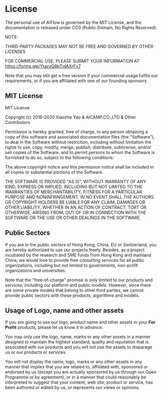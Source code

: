 # License

The personal use of AIFlow is governed by the MIT License, and the documentation is released under CC0 (Public Domain, No Rights Reserved).

NOTE:

THIRD-PARTY PACKAGES MAY NOT BE FREE AND GOVERNED BY OTHER LICENSES

FOR COMMERCIAL USE, PLEASE SUBMIT YOUR INFORMATION AT 
https://forms.gle/YtavxQBbTidAXrFx7

Note that you may still get a free version if your commercial usage fulfils our requirements, or if you are affiliated with one of our founding sponsors.

## MIT License

MIT License

Copyright (c) 2016-2020 Xiaozhe Yao & AICAMP.CO.,LTD & Other Contributors

Permission is hereby granted, free of charge, to any person obtaining a copy
of this software and associated documentation files (the "Software"), to deal
in the Software without restriction, including without limitation the rights
to use, copy, modify, merge, publish, distribute, sublicense, and/or sell
copies of the Software, and to permit persons to whom the Software is
furnished to do so, subject to the following conditions:

The above copyright notice and this permission notice shall be included in all
copies or substantial portions of the Software.

THE SOFTWARE IS PROVIDED "AS IS", WITHOUT WARRANTY OF ANY KIND, EXPRESS OR
IMPLIED, INCLUDING BUT NOT LIMITED TO THE WARRANTIES OF MERCHANTABILITY,
FITNESS FOR A PARTICULAR PURPOSE AND NONINFRINGEMENT. IN NO EVENT SHALL THE
AUTHORS OR COPYRIGHT HOLDERS BE LIABLE FOR ANY CLAIM, DAMAGES OR OTHER
LIABILITY, WHETHER IN AN ACTION OF CONTRACT, TORT OR OTHERWISE, ARISING FROM,
OUT OF OR IN CONNECTION WITH THE SOFTWARE OR THE USE OR OTHER DEALINGS IN THE
SOFTWARE.

## Public Sectors

If you are in the public sectors of Hong Kong, China, EU or Switzerland, you are hereby authorized to use our projects freely. Besides, as a project incubated by the research and SME funds from Hong Kong and mainland China, we would love to provide free consulting services for all public organizations, including but not limited to governments, non-profit organizations and universities.

Note that the "free-of-charge" promise is only limited to our products and services, including our platform and public models. However, since there are some private models that belong to other third parties, we cannot provide public sectors with these products, algorithms and models.

## Usage of Logo, name and other assets

If you are going to use our logo, product name and other assets in your **For Profit** products, please let us know it in advance.

You may only use the logo, name, marks or any other assets in a manner designed to maintain the highest standard, quality and reputation that is associated with our products and you will not use the assets to disparage us or our products or services.

You will not display the name, logo, marks or any other assets in any manner that implies that you are related to, affiliated with, sponsored or endorsed by us (except you are actually sponsored by us through our Open Programme or by agreement), or in a manner that could reasonably be interpreted to suggest that your content, web site, product or service, has been authored or edited by us, or represents our views or opinions.
